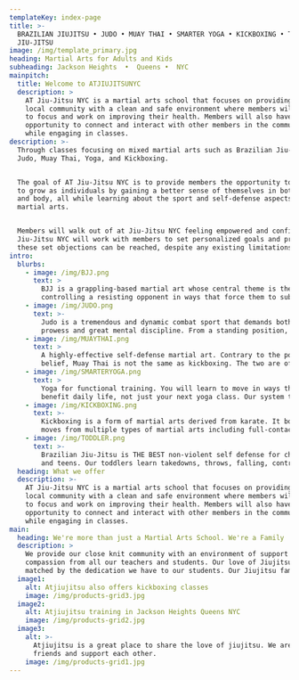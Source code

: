 ```yaml
---
templateKey: index-page
title: >-
  BRAZILIAN JIUJITSU • JUDO • MUAY THAI • SMARTER YOGA • KICKBOXING • TODDLER
  JIU-JITSU
image: /img/template_primary.jpg
heading: Martial Arts for Adults and Kids
subheading: Jackson Heights  •  Queens •  NYC
mainpitch:
  title: Welcome to ATJIUJITSUNYC
  description: >
    AT Jiu-Jitsu NYC is a martial arts school that focuses on providing the
    local community with a clean and safe environment where members will be able
    to focus and work on improving their health. Members will also have the
    opportunity to connect and interact with other members in the community
    while engaging in classes.
description: >-
  Through classes focusing on mixed martial arts such as Brazilian Jiu-Jitsu,
  Judo, Muay Thai, Yoga, and Kickboxing.


  The goal of AT Jiu-Jitsu NYC is to provide members the opportunity to be able
  to grow as individuals by gaining a better sense of themselves in both mind
  and body, all while learning about the sport and self-defense aspects of these
  martial arts.  


  Members will walk out of at Jiu-Jitsu NYC feeling empowered and confident. AT
  Jiu-Jitsu NYC will work with members to set personalized goals and prove that
  these set objections can be reached, despite any existing limitations.
intro:
  blurbs:
    - image: /img/BJJ.png
      text: >
        BJJ is a grappling-based martial art whose central theme is the skill of
        controlling a resisting opponent in ways that force them to submit…
    - image: /img/JUDO.png
      text: >-
        Judo is a tremendous and dynamic combat sport that demands both physical
        prowess and great mental discipline. From a standing position, it…
    - image: /img/MUAYTHAI.png
      text: >
        A highly-effective self-defense martial art. Contrary to the popular
        belief, Muay Thai is not the same as kickboxing. The two are often…
    - image: /img/SMARTERYOGA.png
      text: >
        Yoga for functional training. You will learn to move in ways that will
        benefit daily life, not just your next yoga class. Our system takes…
    - image: /img/KICKBOXING.png
      text: >-
        Kickboxing is a form of martial arts derived from karate. It borrows
        moves from multiple types of martial arts including full-contact…
    - image: /img/TODDLER.png
      text: >-
        Brazilian Jiu-Jitsu is THE BEST non-violent self defense for children
        and teens. Our toddlers learn takedowns, throws, falling, controls…
  heading: What we offer
  description: >-
    AT Jiu-Jitsu NYC is a martial arts school that focuses on providing the
    local community with a clean and safe environment where members will be able
    to focus and work on improving their health. Members will also have the
    opportunity to connect and interact with other members in the community
    while engaging in classes.
main:
  heading: We're more than just a Martial Arts School. We're a Family
  description: >
    We provide our close knit community with an environment of support and
    compassion from all our teachers and students. Our love of Jiujitsu is only
    matched by the dedication we have to our students. Our Jiujitsu family.
  image1:
    alt: Atjiujitsu also offers kickboxing classes
    image: /img/products-grid3.jpg
  image2:
    alt: Atjiujitsu training in Jackson Heights Queens NYC
    image: /img/products-grid2.jpg
  image3:
    alt: >-
      Atjiujitsu is a great place to share the love of jiujitsu. We are all
      friends and support each other.
    image: /img/products-grid1.jpg
---
```


